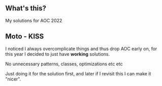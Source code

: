 ## What's this?

My solutions for AOC 2022

## Moto - KISS

I noticed I always overcomplicate things and thus drop AOC early on,
for this year I decided to just have **working** solutions.

No unnecessary patterns, classes, optimizations etc etc

Just doing it for the solution first, and later if I revisit this I can make it "nicer".